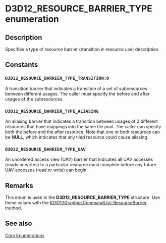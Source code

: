 # D3D12_RESOURCE_BARRIER_TYPE enumeration

## Description

Specifies a type of resource barrier (transition in resource use) description.

## Constants

### `D3D12_RESOURCE_BARRIER_TYPE_TRANSITION:0`

A transition barrier that indicates a transition of a set of subresources between different usages. The caller must specify the before and after usages of the subresources.

### `D3D12_RESOURCE_BARRIER_TYPE_ALIASING`

An aliasing barrier that indicates a transition between usages of 2 different resources that have mappings into the same tile pool. The caller can specify both the before and the after resource. Note that one or both resources can be **NULL**, which indicates that any tiled resource could cause aliasing.

### `D3D12_RESOURCE_BARRIER_TYPE_UAV`

An unordered access view (UAV) barrier that indicates all UAV accesses (reads or writes) to a particular resource must complete before any future UAV accesses (read or write) can begin.

## Remarks

This enum is used in the **D3D12_RESOURCE_BARRIER_TYPE** structure. Use these values with the [ID3D12GraphicsCommandList::ResourceBarrier](https://learn.microsoft.com/windows/desktop/api/d3d12/nf-d3d12-id3d12graphicscommandlist-resourcebarrier) method.

## See also

[Core Enumerations](https://learn.microsoft.com/windows/desktop/direct3d12/direct3d-12-enumerations)